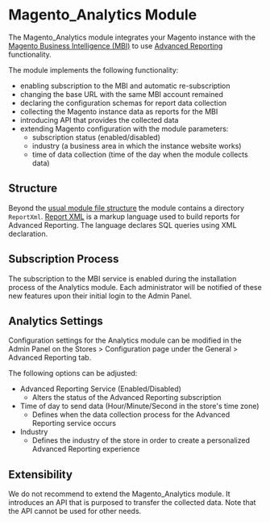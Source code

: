 # Magento_Analytics Module

The Magento_Analytics module integrates your Magento instance with the [Magento Business Intelligence (MBI)](https://magento.com/products/business-intelligence) to use [Advanced Reporting](http://devdocs.magento.com/guides/v2.2/advanced-reporting/modules.html) functionality.

The module implements the following functionality:

* enabling subscription to the MBI and automatic re-subscription
* changing the base URL with the same MBI account remained
* declaring the configuration schemas for report data collection
* collecting the Magento instance data as reports for the MBI
* introducing API that provides the collected data
* extending Magento configuration with the module parameters:
    * subscription status (enabled/disabled)
    * industry (a business area in which the instance website works)
    * time of data collection (time of the day when the module collects data)

## Structure

Beyond the [usual module file structure](http://devdocs.magento.com/guides/v2.2/architecture/archi_perspectives/components/modules/mod_intro.html) the module contains a directory `ReportXml`.
[Report XML](http://devdocs.magento.com/guides/v2.2/advanced-reporting/report-xml.html) is a markup language used to build reports for Advanced Reporting.
The language declares SQL queries using XML declaration.

## Subscription Process

The subscription to the MBI service is enabled during the installation process of the Analytics module. Each administrator will be notified of these new features upon their initial login to the Admin Panel.

## Analytics Settings

Configuration settings for the Analytics module can be modified in the Admin Panel on the Stores > Configuration page under the General > Advanced Reporting tab.

The following options can be adjusted:
* Advanced Reporting Service (Enabled/Disabled)
    * Alters the status of the Advanced Reporting subscription
* Time of day to send data (Hour/Minute/Second in the store's time zone)
    * Defines when the data collection process for the Advanced Reporting service occurs
* Industry
    * Defines the industry of the store in order to create a personalized Advanced Reporting experience

## Extensibility

We do not recommend to extend the Magento_Analytics module. It introduces an API that is purposed to transfer the collected data. Note that the API cannot be used for other needs.
